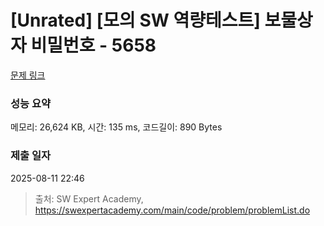 # [Unrated] [모의 SW 역량테스트] 보물상자 비밀번호 - 5658 

[문제 링크](https://swexpertacademy.com/main/code/problem/problemDetail.do?contestProbId=AWXRUN9KfZ8DFAUo) 

### 성능 요약

메모리: 26,624 KB, 시간: 135 ms, 코드길이: 890 Bytes

### 제출 일자

2025-08-11 22:46



> 출처: SW Expert Academy, https://swexpertacademy.com/main/code/problem/problemList.do